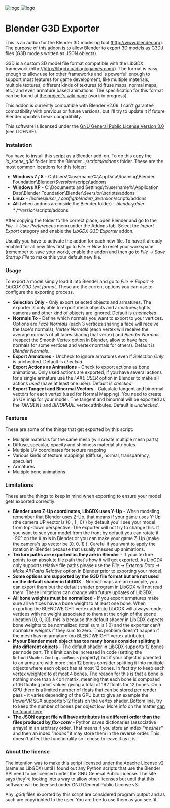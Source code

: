 ![logo](http://libgdx.badlogicgames.com/img/logo.png)
![logo](http://download.blender.org/institute/logos/blender-plain.png)

Blender G3D Exporter
====================

This is an addon for the Blender 3D modeling tool (http://www.blender.org). The purpose of this addon is to allow Blender to export 3D models as G3DJ files (G3D models written as JSON objects).

G3D is a custom 3D model file format compatible with the LibGDX framework (http://http://libgdx.badlogicgames.com/). The format is easy enough to allow use for other frameworks and is powerfull enough to support most features for game development, like multiple materials, multiple textures, different kinds of textures (diffuse maps, normal maps, etc.) and even armature based animations. The specification for this format can be found at [the project's wiki page](https://github.com/libgdx/fbx-conv/wiki) (work in progress).

This addon is currently compatible with Blender v2.69. I can't garantee compatibility with previous or future versions, but I'll try to update it if future Blender updates break compatibility.

This software is licensed under the [GNU General Public License Version 3.0](http://www.gnu.org/licenses/gpl-3.0.txt) (see LICENSE).

### Instalation

You have to install this script as a Blender add-on. To do this copy the *io_scene_g3d* folder into the Blender *../scripts/addons* folder. These are the most common locations for this folder:

* **Windows 7 / 8** - C:\\Users\\%username%\\AppData\\Roaming\\Blender Foundation\\Blender\\_$version_\\scripts\\addons 
* **Windows XP** - C:\\Documents and Settings\\%username%\\Application Data\\Blender Foundation\\Blender\\_$version_\\scripts\\addons 
* **Linux** - /home/_$user_/.config/blender/_$version_/scripts/addons
* **All** (when addons are inside the Blender folder) - *$blender_folder*/*$version*/scripts/addons

After copying the folder to the correct place, open Blender and go to the *File -> User Preferences* menu under the Addons tab. Select the *Import-Export* category and enable the *LibGDX G3D Exporter* addon.

Usually you have to activate the addon for each new file. To have it already enabled for all new files first go to *File -> New* to reset your workspace (remember to save your work), enable the addon and then go to *File -> Save Startup File* to make this your default new file.

### Usage

To export a model simply load it into Blender and go to *File -> Export -> LibGDX G3D text format*. These are the current options you can use to configure the exporting process.

* **Selection Only** - Only export selected objects and armatures. The exporter is only able to export mesh objects and armatures; lights, cameras and other kind of objects are ignored. Default is *unchecked*.
* **Normals To** - Define which normals you want to export to your vertices. Options are *Face Normals* (each 3 vertices sharing a face will receive the face's normals), *Vertex Normals* (each vertex will receive the average normals of all faces sharing that vertex) and *Blender Normals* (respect the Smooth Vertex option in Blender, allow to have face normals for some vertices and vertex normals for others). Default is *Blender Normals*.
* **Export Armatures** - Uncheck to ignore armatures even if *Selection Only* is unchecked. Default is *checked*.
* **Export Actions as Animations** - Check to export actions as bone animations. Only used actions are exported, if you have several actions for a single armature use the *FAKE USER* option in Blender to make all actions *used* (have at least one user). Default is *checked*.
* **Export Tangent and Binormal Vectors** - Calculate tangent and binormal vectors for each vertex (used for Normal Mapping). You need to create an UV map for your model. The tangent and binormal will be exported as the *TANGENT* and *BINORMAL* vertex attributes. Default is *unchecked*.

### Features

These are some of the things that get exported by this script:

* Multiple materials for the same mesh (will create multiple mesh parts)
* Diffuse, specular, opacity and shininess material attributes
* Multiple UV coordinates for texture mapping
* Various kinds of texture mappings (diffuse, normal, transparency, specular)
* Armatures
* Multiple bone animations

### Limitations

These are the things to keep in mind when exporting to ensure your model gets exported correctly:

* **Blender uses Z-Up coordinates, LibGDX uses Y-Up** - When modeling remember that Blender uses Z-Up, that means if your game uses Y-Up (the camera UP vector is (0 , 1 , 0) ) by default you'll see your model from top-down perspective. The exporter will not try to change this. If you want to see your model  from the front by default you can rotate it -90º on the X axis in Blender or you can make your game Z-Up (make the camera's up vector be (0, 0, 1) ). Careful if you want to apply the rotation in Blender because that usually messes up animations.
* **Texture paths are exported as they are in Blender** - If your texture points to an absolute file path that's how it will get exported. As LibGDX only supports relative file paths please use the *File -> External Data -> Make All Paths Relative* option in Blender prior to exporting your model.
* **Some options are supported by the G3D file format but are not used on the default shader in LibGDX** - Normal maps are an example, you can export them but the default shader program in LibGDX will not read them. These limitations can change with future updates of LibGDX.
* **All bone weights must be normalized** - If you export armatures make sure all vertices have a bone weight to at least one bone. When exporting the BLENDWEIGHT vertex attribute LibGDX will always render vertices with no weight associated to them at the origin of the scene (location \[0, 0, 0\]), this is because the default shader in LibGDX expects bone weights to be normalized (total sum is 1.0) and the exporter can't normalize weights if they sum to zero. This problem doesn't happen if the mesh has no armature (no BLENDWEIGHT vertex attribute).
* **If your Blender mesh object has too many bones consider splitting it into different objects** - The default shader in LibGDX supports 12 bones per node part. This limit can be increased in code (setting the `DefaultShader.Config.numBones` property) but if your object is parented to an armature with more than 12 bones consider splitting it into multiple objects where each object has at most 12 bones. In fact try to keep each vertex weighted to at most 4 bones. The reason for this is that a bone is nothing more than a 4x4 matrix, meaning that each bone is composed of 16 floating point values giving a total of 192 floats for 12 bones. On a GPU there is a limited number of floats that can be stored per render pass - it varies depending of the GPU but to give an example the PowerVR SGX supports 512 floats on the vertex shader. Bottom line, try to keep the number of bones per object low. More info on the matter [can be found here](http://www.badlogicgames.com/forum/viewtopic.php?f=11&t=12910).
* **The JSON output file will have attributes in a different order than the files produced by _fbx-conv_** - Python saves dictionaries (associative arrays) in an arbitrary order. That means if you store an index *"meshes"* and then an index *"nodes"* it may store them in the reverse order. This doesn't affect the functionality so I chose to leave it as it is.

### About the license

The intention was to make this script licensed under the Apache License v2 (same as LibGDX) until I found out any Python scripts that use the Blender API need to be licensed under the GNU General Public License. The site says they're looking into a way to allow other licenses but until that this software will be licensed under GNU General Public License v3.

Any *.g3dj* files exported by this script are considered program output and as such are copyrighted to the user. You are free to use them as you see fit.
